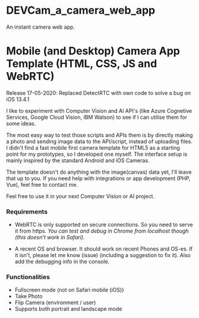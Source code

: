 # DEVCam_a_camera_web_app
An instant camera web app.
# Mobile (and Desktop) Camera App Template (HTML, CSS, JS and WebRTC)

Release 17-05-2020: Replaced DetectRTC with own code to solve a bug on iOS 13.4.1

I like to experiment with Computer Vision and AI API's (like Azure Cognetive Services, Google Cloud Vision, IBM Watson) to see if I can utilise them for some ideas.

The most easy way to test those scripts and APIs them is by directly making a photo and sending image data to the API/script, instead of uploading files. I didn't find a fast mobile first camera template for HTML5 as a starting point for my prototypes, so I developed one myself. The interface setup is mainly inspired by the standard Android and iOS Cameras.

The template doesn't do anything with the image(canvas) data yet, I'll leave that up to you.
If you need help with integrations or app development (PHP, Vue), feel free to contact me.

Feel free to use it in your next Computer Vision or AI project.

### Requirements

- WebRTC is only supported on secure connections. So you need to serve it from https.
  _You can test and debug in Chrome from localhost though (this doesn't work in Safari)._

- A recent OS and browser. It should work on recent Phones and OS-es. If it isn't, please
  let me know (issue) (including a suggestion to fix it). Also add the debugging info in the console.

### Functionalities

- Fullscreen mode (not on Safari mobile (iOS))
- Take Photo
- Flip Camera (environment / user)
- Supports both portrait and landscape mode
